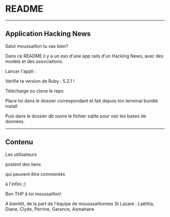 # README

--------------------------------------------------------------------------------------
Application Hacking News
--------------------------------------------------------------------------------------

Salut moussaillon tu vas bien?

Dans ce README il y a un exo d'une app rails d'un Hacking News, avec des models et des associations.

Lancer l'appli :

Verifie ta version de Ruby : 5.2.1 !

Télécharge ou clone le repo

Place toi dans le dossier correspondant et fait depuis ton terminal bundle install

Puis dans le dossier db ouvre le fichier sqlite pour voir les bases de données.

----------------------------------------------------------------------------------------
Contenu
----------------------------------------------------------------------------------------


Les utilisateurs

postent des liens

qui peuvent être commentés

à l'infini ;)

Bon THP à toi moussaillon!

A bientôt, de la part de l'équipe de mousssaillonnes St Lazare :
Laëtitia, Diane, Clyde, Perrine, Garance, Asmahane
